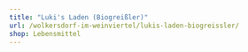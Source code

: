 ```yaml
---
title: "Luki's Laden (Biogreißler)"
url: /wolkersdorf-im-weinviertel/lukis-laden-biogreissler/
shop: Lebensmittel
---
```

